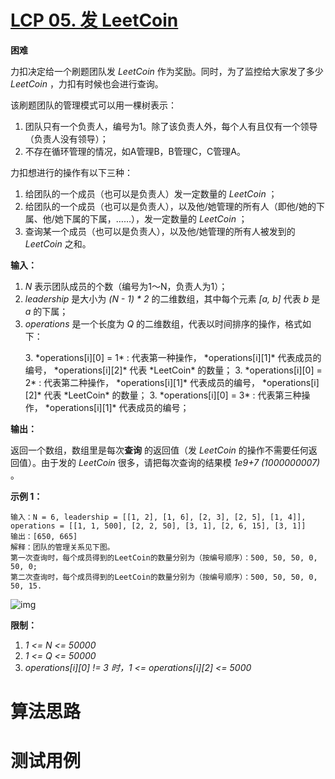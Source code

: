 # [LCP 05. 发 LeetCoin][cnTitle]

**困难**

力扣决定给一个刷题团队发 *LeetCoin* 作为奖励。同时，为了监控给大家发了多少 *LeetCoin* ，力扣有时候也会进行查询。



该刷题团队的管理模式可以用一棵树表示：

1. 团队只有一个负责人，编号为1。除了该负责人外，每个人有且仅有一个领导（负责人没有领导）； 
2. 不存在循环管理的情况，如A管理B，B管理C，C管理A。



力扣想进行的操作有以下三种：

1. 给团队的一个成员（也可以是负责人）发一定数量的 *LeetCoin* ； 
2. 给团队的一个成员（也可以是负责人），以及他/她管理的所有人（即他/她的下属、他/她下属的下属，……），发一定数量的 *LeetCoin* ； 
3. 查询某一个成员（也可以是负责人），以及他/她管理的所有人被发到的 *LeetCoin* 之和。



**输入：** 

1.  *N* 表示团队成员的个数（编号为1～N，负责人为1）； 
2.  *leadership* 是大小为 *(N - 1) * 2* 的二维数组，其中每个元素 *[a, b]* 代表 *b* 是 *a* 的下属； 
3.  *operations* 是一个长度为 *Q* 的二维数组，代表以时间排序的操作，格式如下： 
 <ol> 
  3.  *operations[i][0] = 1* : 代表第一种操作， *operations[i][1]* 代表成员的编号， *operations[i][2]* 代表 *LeetCoin* 的数量； 
  3.  *operations[i][0] = 2* : 代表第二种操作， *operations[i][1]* 代表成员的编号， *operations[i][2]* 代表 *LeetCoin* 的数量； 
  3.  *operations[i][0] = 3* : 代表第三种操作， *operations[i][1]* 代表成员的编号； 
 </ol> 

**输出：** 

返回一个数组，数组里是每次**查询** 的返回值（发 *LeetCoin* 的操作不需要任何返回值）。由于发的 *LeetCoin* 很多，请把每次查询的结果模 *1e9+7 (1000000007)* 。



**示例 1：** 

```
输入：N = 6, leadership = [[1, 2], [1, 6], [2, 3], [2, 5], [1, 4]], operations = [[1, 1, 500], [2, 2, 50], [3, 1], [2, 6, 15], [3, 1]]
输出：[650, 665]
解释：团队的管理关系见下图。
第一次查询时，每个成员得到的LeetCoin的数量分别为（按编号顺序）：500, 50, 50, 0, 50, 0;
第二次查询时，每个成员得到的LeetCoin的数量分别为（按编号顺序）：500, 50, 50, 0, 50, 15.

```

![img](https://assets.leetcode-cn.com/aliyun-lc-upload/uploads/2019/09/09/coin_example_1.jpg)



**限制：** 

1.  *1 <= N <= 50000*  
2.  *1 <= Q <= 50000*  
3.  *operations[i][0] != 3 时，1 <= operations[i][2] <= 5000* 




# 算法思路

# 测试用例
```
```

[cnTitle]: https://leetcode-cn.com/problems/coin-bonus/

